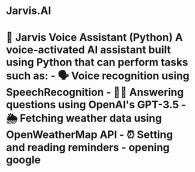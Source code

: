 # Jarvis.AI
# 🧠 Jarvis Voice Assistant (Python)  A voice-activated AI assistant built using Python that can perform tasks such as:  - 🗣 Voice recognition using SpeechRecognition - 🧑‍💻 Answering questions using OpenAI's GPT-3.5 - 🌦 Fetching weather data using OpenWeatherMap API - ⏰ Setting and reading reminders - opening google
